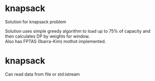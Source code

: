 # knapsack
Solution for knapsack problem


Solution uses simple greedy algorithm to load up to 75% of capacity and then calculates DP by weights for window.\
Also has FPTAS (Ibarra-Kim) mothot implemented.

# knapsack
Can read data from file or std:istream
